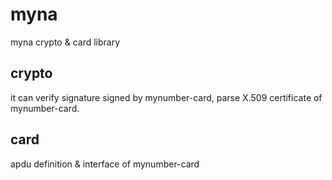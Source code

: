# myna

myna crypto & card library

## crypto

it can verify signature signed by mynumber-card, parse X.509 certificate of mynumber-card.

## card

apdu definition & interface of mynumber-card
